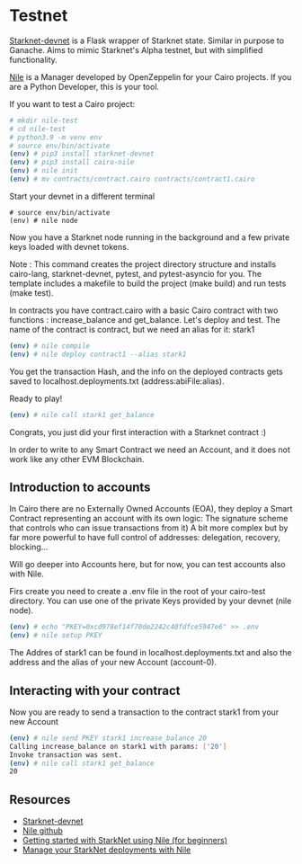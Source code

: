 # Testnet
[Starknet-devnet](https://github.com/Shard-Labs/starknet-devnet) is a Flask wrapper of Starknet state. Similar in purpose to Ganache.
Aims to mimic Starknet's Alpha testnet, but with simplified functionality.

[Nile](https://github.com/OpenZeppelin/nile) is a Manager developed by OpenZeppelin for your Cairo projects. If you are a Python Developer, this is your tool.

If you want to test a Cairo project:
```bash
# mkdir nile-test
# cd nile-test
# python3.9 -m venv env
# source env/bin/activate
(env) # pip3 install starknet-devnet
(env) # pip3 install cairo-nile
(env) # nile init
(env) # mv contracts/contract.cairo contracts/contract1.cairo
```

Start your devnet in a different terminal
```
# source env/bin/activate
(env) # nile node
```

Now you have a Starknet node running in the background and a few private keys loaded with devnet tokens.

Note : This command creates the project directory structure and installs cairo-lang, starknet-devnet, pytest, and pytest-asyncio for you. The template includes a makefile to build the project (make build) and run tests (make test).

In contracts you have contract.cairo with a basic Cairo contract with two functions : increase_balance and get_balance. Let's deploy and test. The name of the contract is contract, but we need an alias for it: stark1

```bash
(env) # nile compile
(env) # nile deploy contract1 --alias stark1
```

You get the transaction Hash, and the info on the deployed contracts gets saved to localhost.deployments.txt (address:abiFile:alias).

Ready to play!
```bash
(env) # nile call stark1 get_balance
```

Congrats, you just did your first interaction with a Starknet contract :)

In order to write to any Smart Contract we need an Account, and it does not work like any other EVM Blockchain.

## Introduction to accounts
In Cairo there are no Externally Owned Accounts (EOA), they deploy a Smart Contract representing an account with its own logic: The signature scheme that controls who can issue transactions from it)
A bit more complex but by far more powerful to have full control of addresses: delegation, recovery, blocking...

Will go deeper into Accounts here, but for now, you can test accounts also with Nile.

Firs create you need to create a .env file in the root of your cairo-test directory. You can use one of the private Keys provided by your devnet (nile node).
```bash
(env) # echo "PKEY=0xcd978ef14f70de2242c40fdfce5947e6" >> .env
(env) # nile setup PKEY
```

The Addres of stark1 can be found in localhost.deployments.txt and also the address and the alias of your new Account (account-0).

## Interacting with your contract

Now you are ready to send a transaction to the contract stark1 from your new Account

```bash
(env) # nile send PKEY stark1 increase_balance 20
Calling increase_balance on stark1 with params: ['20']
Invoke transaction was sent.
(env) # nile call stark1 get_balance
20
```


## Resources
- [Starknet-devnet](https://shard-labs.github.io/starknet-devnet/docs/intro)
- [Nile github](https://github.com/OpenZeppelin/nile)
- [Getting started with StarkNet using Nile (for beginners)](https://medium.com/coinmonks/starknet-tutorial-for-beginners-using-nile-6af9c2270c15)
- [Manage your StarkNet deployments with Nile](https://medium.com/@martriay/manage-your-starknet-deployments-with-nile-%EF%B8%8F-e849d40546dd)

